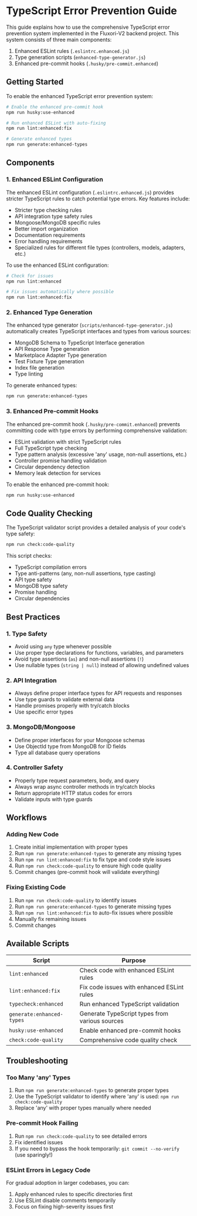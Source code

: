 # TypeScript Error Prevention Guide

This guide explains how to use the comprehensive TypeScript error prevention system implemented in the Fluxori-V2 backend project. This system consists of three main components:

1. Enhanced ESLint rules (`.eslintrc.enhanced.js`)
2. Type generation scripts (`enhanced-type-generator.js`)
3. Enhanced pre-commit hooks (`.husky/pre-commit.enhanced`)

## Getting Started

To enable the enhanced TypeScript error prevention system:

```bash
# Enable the enhanced pre-commit hook
npm run husky:use-enhanced

# Run enhanced ESLint with auto-fixing
npm run lint:enhanced:fix

# Generate enhanced types 
npm run generate:enhanced-types
```

## Components

### 1. Enhanced ESLint Configuration

The enhanced ESLint configuration (`.eslintrc.enhanced.js`) provides stricter TypeScript rules to catch potential type errors. Key features include:

- Stricter type checking rules
- API integration type safety rules
- Mongoose/MongoDB specific rules
- Better import organization
- Documentation requirements
- Error handling requirements
- Specialized rules for different file types (controllers, models, adapters, etc.)

To use the enhanced ESLint configuration:

```bash
# Check for issues
npm run lint:enhanced

# Fix issues automatically where possible
npm run lint:enhanced:fix
```

### 2. Enhanced Type Generation

The enhanced type generator (`scripts/enhanced-type-generator.js`) automatically creates TypeScript interfaces and types from various sources:

- MongoDB Schema to TypeScript Interface generation
- API Response Type generation
- Marketplace Adapter Type generation
- Test Fixture Type generation
- Index file generation
- Type linting

To generate enhanced types:

```bash
npm run generate:enhanced-types
```

### 3. Enhanced Pre-commit Hooks

The enhanced pre-commit hook (`.husky/pre-commit.enhanced`) prevents committing code with type errors by performing comprehensive validation:

- ESLint validation with strict TypeScript rules
- Full TypeScript type checking
- Type pattern analysis (excessive 'any' usage, non-null assertions, etc.)
- Controller promise handling validation
- Circular dependency detection
- Memory leak detection for services

To enable the enhanced pre-commit hook:

```bash
npm run husky:use-enhanced
```

## Code Quality Checking

The TypeScript validator script provides a detailed analysis of your code's type safety:

```bash
npm run check:code-quality
```

This script checks:

- TypeScript compilation errors
- Type anti-patterns (any, non-null assertions, type casting)
- API type safety
- MongoDB type safety
- Promise handling
- Circular dependencies

## Best Practices

### 1. Type Safety

- Avoid using `any` type whenever possible
- Use proper type declarations for functions, variables, and parameters
- Avoid type assertions (`as`) and non-null assertions (`!`)
- Use nullable types (`string | null`) instead of allowing undefined values

### 2. API Integration

- Always define proper interface types for API requests and responses
- Use type guards to validate external data
- Handle promises properly with try/catch blocks
- Use specific error types

### 3. MongoDB/Mongoose

- Define proper interfaces for your Mongoose schemas
- Use ObjectId type from MongoDB for ID fields
- Type all database query operations

### 4. Controller Safety

- Properly type request parameters, body, and query
- Always wrap async controller methods in try/catch blocks
- Return appropriate HTTP status codes for errors
- Validate inputs with type guards

## Workflows

### Adding New Code

1. Create initial implementation with proper types
2. Run `npm run generate:enhanced-types` to generate any missing types
3. Run `npm run lint:enhanced:fix` to fix type and code style issues
4. Run `npm run check:code-quality` to ensure high code quality
5. Commit changes (pre-commit hook will validate everything)

### Fixing Existing Code

1. Run `npm run check:code-quality` to identify issues
2. Run `npm run generate:enhanced-types` to generate missing types
3. Run `npm run lint:enhanced:fix` to auto-fix issues where possible
4. Manually fix remaining issues
5. Commit changes

## Available Scripts

| Script | Purpose |
| ------ | ------- |
| `lint:enhanced` | Check code with enhanced ESLint rules |
| `lint:enhanced:fix` | Fix code issues with enhanced ESLint rules |
| `typecheck:enhanced` | Run enhanced TypeScript validation |
| `generate:enhanced-types` | Generate TypeScript types from various sources |
| `husky:use-enhanced` | Enable enhanced pre-commit hooks |
| `check:code-quality` | Comprehensive code quality check |

## Troubleshooting

### Too Many 'any' Types

1. Run `npm run generate:enhanced-types` to generate proper types
2. Use the TypeScript validator to identify where 'any' is used: `npm run check:code-quality`
3. Replace 'any' with proper types manually where needed

### Pre-commit Hook Failing

1. Run `npm run check:code-quality` to see detailed errors
2. Fix identified issues
3. If you need to bypass the hook temporarily: `git commit --no-verify` (use sparingly!)

### ESLint Errors in Legacy Code

For gradual adoption in larger codebases, you can:

1. Apply enhanced rules to specific directories first
2. Use ESLint disable comments temporarily
3. Focus on fixing high-severity issues first